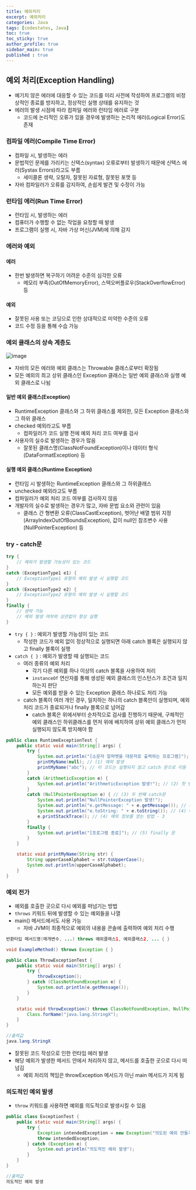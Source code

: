 ```yaml
---
title: 예외처리
excerpt: 예외처리
categories: Java
tags: [codestates, Java]
toc: true
toc_sticky: true
author_profile: true
sidebar_main: true
published : true
---
```

## 예외 처리(Exception Handling)
- 예기치 않은 에러에 대응할 수 있는 코드를 미리 사전에 작성하여 프로그램의 비정상적인 종료를 방지하고, 정상적인 실행 상태를 유지하는 것
- 에러의 발생 시점에 따라 컴파일 에러와 런타임 에러로 구분
  - 코드에 논리적인 오류가 있을 경우에 발생하는 논리적 에러(Logical Error)도 존재

### 컴파일 에러(Compile Time Error)
- 컴파일 시, 발생하는 에러
- 문법적인 문제를 가리키는 신택스(syntax) 오류로부터 발생하기 때문에 신택스 에러(Systax Errors)라고도 부름
  - 세미콜론 생략, 오탈자, 잘못된 자료형, 잘못된 포맷 등 
- 자바 컴파일러가 오류를 감지하여, 손쉽게 발견 및 수정이 가능

### 런타임 에러(Run Time Error)
- 런타임 시, 발생하는 에러
- 컴퓨터가 수행할 수 없는 작업을 요청할 때 발생
- 프로그램이 실행 시, 자바 가상 머신(JVM)에 의해 감지

### 에러와 예외

#### 에러
- 한번 발생하면 복구하기 어려운 수준의 심각한 오류
  - 메모리 부족(OutOfMemoryError), 스택오버플로우(StackOverflowError) 등
  
#### 예외
- 잘못된 사용 또는 코딩으로 인한 상대적으로 미약한 수준의 오류
- 코드 수정 등을 통해 수습 가능

### 예외 클래스의 상속 계층도
![image](https://github.com/JSooCha/JSooCha.github.io/assets/90169862/3adf1205-2b21-40ba-a821-4ea72bb7b93c)
- 자바의 모든 에러와 예외 클래스는 Throwable 클래스로부터 확장됨
- 모든 예외의 최고 상위 클래스인 Exception 클래스는 일반 예외 클래스와 실행 예외 클래스로 나뉨

#### 일반 예외 클래스(Exception)
- RuntimeException 클래스와 그 하위 클래스를 제외한, 모든 Exception 클래스와 그 하위 클래스
- checked 예외라고도 부름
  - 컴파일러가 코드 실행 전에 예외 처리 코드 여부를 검사
- 사용자의 실수로 발생하는 경우가 많음
  - 잘못된 클래스명(ClassNotFoundException)이나 데이터 형식(DataFormatException) 등

#### 실행 예외 클래스(Runtime Exception)
- 런타임 시 발생하는 RuntimeException 클래스와 그 하위클래스
-  unchecked 예외라고도 부름
  - 컴파일러가 예외 처리 코드 여부를 검사하지 않음
- 개발자의 실수로 발생하는 경우가 많고, 자바 문법 요소와 관련이 있음
  - 클래스 간 형변환 오류(ClassCastException), 벗어난 배열 범위 지정(ArrayIndexOutOfBoundsException), 값이 null인 참조변수 사용(NullPointerException) 등 

### try - catch문
```java
try {
    // 예외가 발생할 가능성이 있는 코드
} 
catch (ExceptionType1 e1) {
    // ExceptionType1 유형의 예외 발생 시 실행할 코드
} 
catch (ExceptionType2 e2) {
    // ExceptionType2 유형의 예외 발생 시 실행할 코드
} 
finally {
    // 생략 가능
    // 예외 발생 여부와 상관없이 항상 실행
}
```
- ```try { }``` : 예외가 발생할 가능성이 있는 코드
  - 작성한 코드가 예외 없이 정상적으로 실행되면 아래 catch 블록은 실행되지 않고 finally 블록이 실행
- ```catch { }``` : 예외가 발생할 때 실행되는 코드
  - 여러 종류의 예외 처리
    - 각기 다른 예외를 하나 이상의 catch 블록을 사용하여 처리
    - ```instanceOf``` 연산자를 통해 생성된 예외 클래스의 인스턴스가 조건과 일치하는지 판단
    - 모든 예외를 받을 수 있는 Exception 클래스 하나로도 처리 가능
  - catch 블록이 여러 개인 경우, 일치하는 하나의 catch 블록만이 실행되며, 예외처리 코드가 종료되거나 finally 블록으로 넘어감
    - catch 블록은 위에서부터 순차적으로 검사를 진행하기 때문에, 구체적인 예외 클래스인 하위클래스를 먼저 위에 배치하여 상위 예외 클래스가 먼저 실행되지 않도록 방지해야 함

```java
public class RuntimeExceptionTest {
    public static void main(String[] args) {
        try {
            System.out.println("[소문자 알파벳을 대문자로 출력하는 프로그램]");
            printMyName(null); // (1) 예외 발생
            printMyName("abc"); // 이 코드는 실행되지 않고 catch 문으로 이동
        } 
        catch (ArithmeticException e) {
            System.out.println("ArithmeticException 발생!"); // (2) 첫 번째 catch문
        } 
        catch (NullPointerException e) { // (3) 두 번째 catch문
            System.out.println("NullPointerException 발생!"); 
            System.out.println("e.getMessage: " + e.getMessage()); // (4) 예외 정보를 얻는 방법 - 1
            System.out.println("e.toString: " + e.toString()); // (4) 예외 정보를 얻는 방법 - 2
            e.printStackTrace(); // (4) 예외 정보를 얻는 방법 - 3
        } 
        finally {
            System.out.println("[프로그램 종료]"); // (5) finally 문
        }
    }

    static void printMyName(String str) {
        String upperCaseAlphabet = str.toUpperCase();
        System.out.println(upperCaseAlphabet);
    }
}
```


### 예외 전가
- 예외를 호출한 곳으로 다시 예외를 떠넘기는 방법
- ```throws``` 키워드 뒤에 발생할 수 있는 예외들을 나열
- main() 메서드에서도 사용 가능
  - 자바 JVM이 최종적으로 예외의 내용을 콘솔에 출력하여 예외 처리 수행
```java
반환타입 메서드명(매개변수, ...) throws 예외클래스1, 예외클래스2, ... { }

void ExampleMethod() throws Exception { }
```

```java
public class ThrowExceptionTest {
    public static void main(String[] args) {
        try {
            throwException();
        } catch (ClassNotFoundException e) {
            System.out.println(e.getMessage());
        }
    }

    static void throwException() throws ClassNotFoundException, NullPointerException {
        Class.forName("java.lang.StringX");
    }
}

//출력값
java.lang.StringX
```
- 잘못된 코드 작성으로 인한 런타임 에러 발생
- 해당 예외가 발생한 메서드 안에서 처리하지 않고, 메서드를 호출한 곳으로 다시 떠넘김
  - 예외 처리의 책임은 throwException 메서드가 아닌 main 메서드가 지게 됨

### 의도적인 예외 발생
- ```throw``` 키워드를 사용하면 예외를 의도적으로 발생시킬 수 있음
```java
public class ExceptionTest {
    public static void main(String[] args) {
        try {
            Exception intendedException = new Exception("의도된 예외 만들기");
            throw intendedException;
        } catch (Exception e) {
            System.out.println("의도적인 예외 발생");
        }
    }
}

//출력값
의도적인 예외 발생
```
